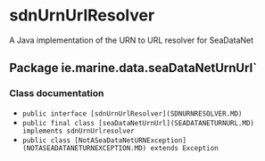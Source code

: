 # sdnUrnUrlResolver
A Java implementation of the URN to URL resolver for SeaDataNet

## Package ie.marine.data.seaDataNetUrnUrl`

### Class documentation
- `public interface [sdnUrnUrlResolver](SDNURNRESOLVER.MD)`
- `public final class [seaDataNetUrnUrl](SEADATANETURNURL.MD) implements sdnUrnUrlresolver`
- `public class [NotASeaDataNetURNException](NOTASEADATANETURNEXCEPTION.MD) extends Exception`